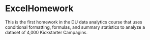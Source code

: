 # ExcelHomework
This is the first homework in the DU data analytics course that uses conditional formatting, formulas, and summary statistics to analyze a dataset of 4,000 Kickstarter Campagins. 
